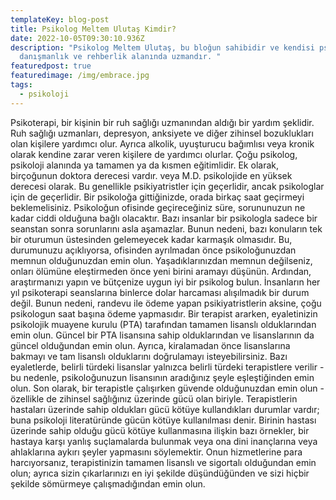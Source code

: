```yaml
---
templateKey: blog-post
title: Psikolog Meltem Ulutaş Kimdir?
date: 2022-10-05T09:30:10.936Z
description: "Psikolog Meltem Ulutaş, bu bloğun sahibidir ve kendisi psikolojik
  danışmanlık ve rehberlik alanında uzmandır. "
featuredpost: true
featuredimage: /img/embrace.jpg
tags:
  - psikoloji
---
```

Psikoterapi, bir kişinin bir ruh sağlığı uzmanından aldığı bir yardım şeklidir. Ruh sağlığı uzmanları, depresyon, anksiyete ve diğer zihinsel bozuklukları olan kişilere yardımcı olur. Ayrıca alkolik, uyuşturucu bağımlısı veya kronik olarak kendine zarar veren kişilere de yardımcı olurlar. Çoğu psikolog, psikoloji alanında ya tamamen ya da kısmen eğitimlidir. Ek olarak, birçoğunun doktora derecesi vardır. veya M.D. psikolojide en yüksek derecesi olarak. Bu genellikle psikiyatristler için geçerlidir, ancak psikologlar için de geçerlidir.
Bir psikoloğa gittiğinizde, orada birkaç saat geçirmeyi beklemelisiniz. Psikoloğun ofisinde geçireceğiniz süre, sorununuzun ne kadar ciddi olduğuna bağlı olacaktır. Bazı insanlar bir psikologla sadece bir seanstan sonra sorunlarını asla aşamazlar. Bunun nedeni, bazı konuların tek bir oturumun üstesinden gelemeyecek kadar karmaşık olmasıdır. Bu, durumunuzu açıklıyorsa, ofisinden ayrılmadan önce psikoloğunuzdan memnun olduğunuzdan emin olun. Yaşadıklarınızdan memnun değilseniz, onları ölümüne eleştirmeden önce yeni birini aramayı düşünün.
Ardından, araştırmanızı yapın ve bütçenize uygun iyi bir psikolog bulun. İnsanların her yıl psikoterapi seanslarına binlerce dolar harcaması alışılmadık bir durum değil. Bunun nedeni, randevu ile ödeme yapan psikiyatristlerin aksine, çoğu psikologun saat başına ödeme yapmasıdır. Bir terapist ararken, eyaletinizin psikolojik muayene kurulu (PTA) tarafından tamamen lisanslı olduklarından emin olun. Güncel bir PTA lisansına sahip olduklarından ve lisanslarının da güncel olduğundan emin olun. Ayrıca, kiralamadan önce lisanslarına bakmayı ve tam lisanslı olduklarını doğrulamayı isteyebilirsiniz. Bazı eyaletlerde, belirli türdeki lisanslar yalnızca belirli türdeki terapistlere verilir - bu nedenle, psikoloğunuzun lisansının aradığınız şeyle eşleştiğinden emin olun.
Son olarak, bir terapistle çalışırken güvende olduğunuzdan emin olun - özellikle de zihinsel sağlığınız üzerinde gücü olan biriyle. Terapistlerin hastaları üzerinde sahip oldukları gücü kötüye kullandıkları durumlar vardır; buna psikoloji literatüründe gücün kötüye kullanılması denir. Birinin hastası üzerinde sahip olduğu gücü kötüye kullanmasına ilişkin bazı örnekler, bir hastaya karşı yanlış suçlamalarda bulunmak veya ona dini inançlarına veya ahlaklarına aykırı şeyler yapmasını söylemektir. Onun hizmetlerine para harcıyorsanız, terapistinizin tamamen lisanslı ve sigortalı olduğundan emin olun; ayrıca sizin çıkarlarınızı en iyi şekilde düşündüğünden ve sizi hiçbir şekilde sömürmeye çalışmadığından emin olun.